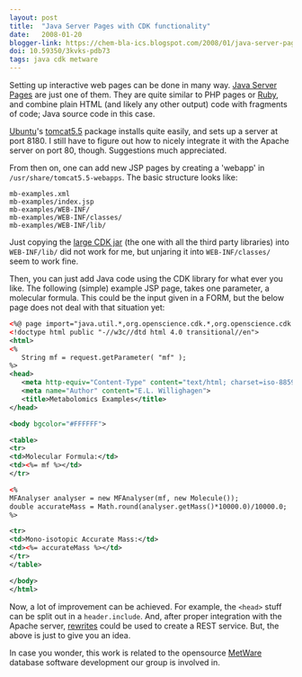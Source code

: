 ```yaml
---
layout: post
title:  "Java Server Pages with CDK functionality"
date:   2008-01-20
blogger-link: https://chem-bla-ics.blogspot.com/2008/01/java-server-pages-with-cdk.html
doi: 10.59350/3kvks-pdb73
tags: java cdk metware
---
```


Setting up interactive web pages can be done in many way. [Java Server Pages](http://en.wikipedia.org/wiki/JavaServer_Pages) are just one of them.
They are quite similar to PHP pages or [Ruby](http://depth-first.com/articles/2006/11/21/build-a-rails-cheminformatics-application-in-thirty-minutes),
and combine plain HTML (and likely any other output) code with fragments of code; Java source code in this case.

[Ubuntu](http://www.ubuntu.com/)'s [tomcat5.5](http://packages.ubuntu.com/gutsy/web/tomcat5.5) package installs quite easily, and sets up a server
at port 8180. I still have to figure out how to nicely integrate it with the Apache server on port 80, though. Suggestions much appreciated.

From then on, one can add new JSP pages by creating a 'webapp' in `/usr/share/tomcat5.5-webapps`. The basic structure looks like:

```shell
mb-examples.xml
mb-examples/index.jsp
mb-examples/WEB-INF/
mb-examples/WEB-INF/classes/
mb-examples/WEB-INF/lib/
```

Just copying the [large CDK jar](http://cheminfo.informatics.indiana.edu/~rguha/code/java/nightly/) (the one with all the third party libraries)
into `WEB-INF/lib/` did not work for me, but unjaring it into `WEB-INF/classes/` seem to work fine.

Then, you can just add Java code using the CDK library for what ever you like. The following (simple) example JSP page, takes one parameter,
a molecular formula. This could be the input given in a FORM, but the below page does not deal with that situation yet:

```xml
<%@ page import="java.util.*,org.openscience.cdk.*,org.openscience.cdk.tools.*" %>
<!doctype html public "-//w3c//dtd html 4.0 transitional//en">
<html>
<%
   String mf = request.getParameter( "mf" );
%>
<head>
   <meta http-equiv="Content-Type" content="text/html; charset=iso-8859-1">
   <meta name="Author" content="E.L. Willighagen">
   <title>Metabolomics Examples</title>
</head>

<body bgcolor="#FFFFFF">

<table>
<tr>
<td>Molecular Formula:</td>
<td><%= mf %></td>
</tr>

<%
MFAnalyser analyser = new MFAnalyser(mf, new Molecule());
double accurateMass = Math.round(analyser.getMass()*10000.0)/10000.0;
%>

<tr>
<td>Mono-isotopic Accurate Mass:</td>
<td><%= accurateMass %></td>
</tr>
</table>

</body>
</html>
```

Now, a lot of improvement can be achieved. For example, the `<head>` stuff can be split out in a `header.include`. And, after proper integration with the
Apache server, [rewrites](http://httpd.apache.org/docs/2.0/misc/rewriteguide.html) could be used to create a REST service. But, the above is just to give you an idea.

In case you wonder, this work is related to the opensource [MetWare](http://chem-bla-ics.blogspot.com/2007/11/metware-metabolomics-database-project.html)
database software development our group is involved in.
